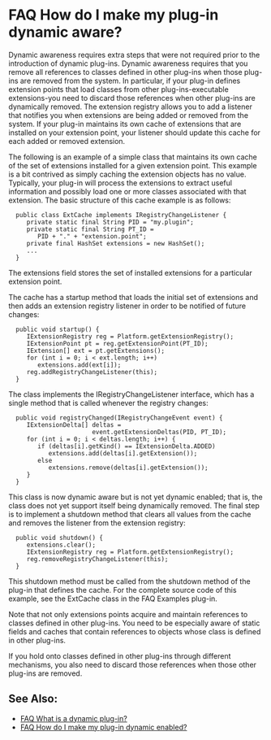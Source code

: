 

FAQ How do I make my plug-in dynamic aware?
===========================================

Dynamic awareness requires extra steps that were not required prior to the introduction of dynamic plug-ins. Dynamic awareness requires that you remove all references to classes defined in other plug-ins when those plug-ins are removed from the system. In particular, if your plug-in defines extension points that load classes from other plug-ins-executable extensions-you need to discard those references when other plug-ins are dynamically removed. The extension registry allows you to add a listener that notifies you when extensions are being added or removed from the system. If your plug-in maintains its own cache of extensions that are installed on your extension point, your listener should update this cache for each added or removed extension.

The following is an example of a simple class that maintains its own cache of the set of extensions installed for a given extension point. This example is a bit contrived as simply caching the extension objects has no value. Typically, your plug-in will process the extensions to extract useful information and possibly load one or more classes associated with that extension. The basic structure of this cache example is as follows:

      public class ExtCache implements IRegistryChangeListener {
         private static final String PID = "my.plugin";
         private static final String PT_ID = 
            PID + "." + "extension.point";
         private final HashSet extensions = new HashSet();
         ...
      }

The extensions field stores the set of installed extensions for a particular extension point.

The cache has a startup method that loads the initial set of extensions and then adds an extension registry listener in order to be notified of future changes:

      public void startup() {
         IExtensionRegistry reg = Platform.getExtensionRegistry();
         IExtensionPoint pt = reg.getExtensionPoint(PT_ID);
         IExtension[] ext = pt.getExtensions();
         for (int i = 0; i < ext.length; i++)
            extensions.add(ext[i]);
         reg.addRegistryChangeListener(this);
      }

The class implements the IRegistryChangeListener interface, which has a single method that is called whenever the registry changes:

      public void registryChanged(IRegistryChangeEvent event) {
         IExtensionDelta[] deltas = 
                           event.getExtensionDeltas(PID, PT_ID);
         for (int i = 0; i < deltas.length; i++) {
            if (deltas[i].getKind() == IExtensionDelta.ADDED)
               extensions.add(deltas[i].getExtension());
            else
               extensions.remove(deltas[i].getExtension());
         }
      }

This class is now dynamic aware but is not yet dynamic enabled; that is, the class does not yet support itself being dynamically removed. The final step is to implement a shutdown method that clears all values from the cache and removes the listener from the extension registry:

      public void shutdown() {
         extensions.clear();
         IExtensionRegistry reg = Platform.getExtensionRegistry();
         reg.removeRegistryChangeListener(this);
      }

This shutdown method must be called from the shutdown method of the plug-in that defines the cache. For the complete source code of this example, see the ExtCache class in the FAQ Examples plug-in.

Note that not only extensions points acquire and maintain references to classes defined in other plug-ins. You need to be especially aware of static fields and caches that contain references to objects whose class is defined in other plug-ins.

If you hold onto classes defined in other plug-ins through different mechanisms, you also need to discard those references when those other plug-ins are removed.

See Also:
---------

*   [FAQ What is a dynamic plug-in?](./FAQ_What_is_a_dynamic_plug-in.md "FAQ What is a dynamic plug-in?")
*   [FAQ How do I make my plug-in dynamic enabled?](./FAQ_How_do_I_make_my_plug-in_dynamic_enabled.md "FAQ How do I make my plug-in dynamic enabled?")

